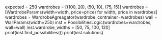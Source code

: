 
expected = 250
wardrobes = [(100, 20), (50, 10), (75, 15)]
wardrobes = [WardrobeParams(width=width, price=price) for width, price in wardrobes]
wardrobes = WardrobeAgreagator(wardrobe_contrainer=wardrobes)
wall = WallParams(width=250)
inst = PossibilitiesLogic(wardrobes=wardrobes, wall=wall)
inst.wardrobe_widths = [50, 75, 100, 120]
print(inst.find_possibilities())
print(inst.solutions)
